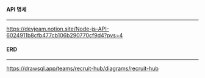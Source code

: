 #### API 명세
---
https://devjeam.notion.site/Node-js-API-6024911b8cfb477cb106b290770cf9d4?pvs=4

#### ERD
---
https://drawsql.app/teams/recruit-hub/diagrams/recruit-hub